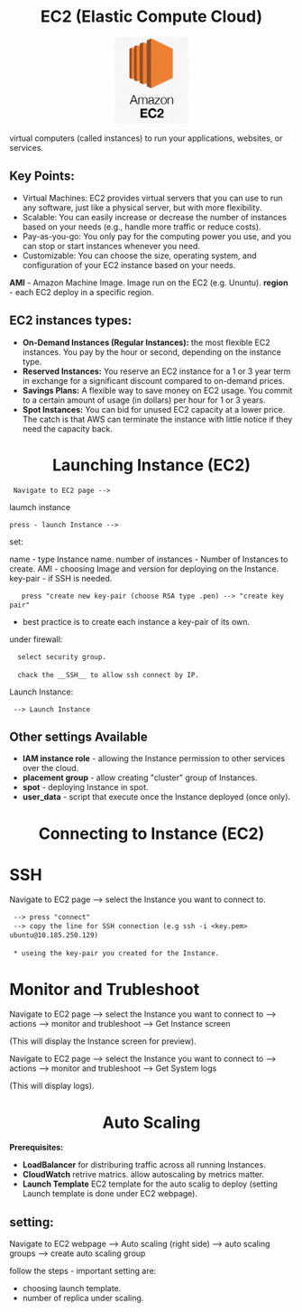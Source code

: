 <div align="center">

# **EC2 (Elastic Compute Cloud)**


![EC2 (Elastic Compute Cloud)](../pic/EC2.gif)

</div>

virtual computers (called instances) to run your applications, websites, or services.

## Key Points:

  * Virtual Machines: EC2 provides virtual servers that you can use to run any software, just like a physical server, but with more flexibility.
  * Scalable: You can easily increase or decrease the number of instances based on your needs (e.g., handle more traffic or reduce costs).
  * Pay-as-you-go: You only pay for the computing power you use, and you can stop or start instances whenever you need.
  * Customizable: You can choose the size, operating system, and configuration of your EC2 instance based on your needs.

__AMI__ - Amazon Machine Image. Image run on the EC2 (e.g. Ununtu).
__region__ - each EC2 deploy in a specific region.

## EC2 instances types:

  * __On-Demand Instances (Regular Instances):__ the most flexible EC2 instances. You pay by the hour or second, depending on the instance type.
  * __Reserved Instances:__ You reserve an EC2 instance for a 1 or 3 year term in exchange for a significant discount compared to on-demand prices.
  * __Savings Plans:__ A flexible way to save money on EC2 usage. You commit to a certain amount of usage (in dollars) per hour for 1 or 3 years.
  * __Spot Instances:__  You can bid for unused EC2 capacity at a lower price. The catch is that AWS can terminate the instance with little notice if they need the capacity back.

<div align="center">

# **Launching Instance (EC2)**

</div>

     Navigate to EC2 page -->

laumch instance

    press - launch Instance -->

set:

   name - type Instance name.
   number of instances - Number of Instances to create.
   AMI - choosing Image and version for deploying on the Instance.
   key-pair - if SSH is needed.

       press "create new key-pair (choose RSA type .pen) --> "create key pair"

   * best practice is to create each instance a key-pair of its own.

   under firewall:

      select security group.

      chack the __SSH__ to allow ssh connect by IP.

Launch Instance:

     --> Launch Instance


## Other settings Available

   * __IAM instance role__ - allowing the Instance permission to other services over the cloud.
   * __placement group__ - allow creating "cluster" group of Instances.
   * __spot__ - deploying Instance in spot.
   * __user_data__ - script that execute once the Instance deployed (once only).
   

<div align="center">

# **Connecting to Instance (EC2)**

</div>

# SSH

Navigate to EC2 page --> select the Instance you want to connect to.

     --> press "connect"
     --> copy the line for SSH connection (e.g ssh -i <key.pem> ubuntu@10.185.250.129)

     * useing the key-pair you created for the Instance.

# Monitor and Trubleshoot

Navigate to EC2 page --> select the Instance you want to connect to --> actions --> monitor and trubleshoot --> Get Instance screen

(This will display the Instance screen for preview).


Navigate to EC2 page --> select the Instance you want to connect to --> actions --> monitor and trubleshoot --> Get System logs

(This will display logs).

<div align="center">

# **Auto Scaling**

</div>

__Prerequisites:__

  - __LoadBalancer__ for distriburing traffic across all running Instances.
  - __CloudWatch__ retrive matrics. allow autoscaling by metrics matter.
  - __Launch Template__ EC2 template for the auto scalig to deploy (setting Launch template is done under EC2 webpage).

## setting:

Navigate to EC2 webpage --> Auto scaling (right side) --> auto scaling groups --> create auto scaling group

follow the steps - important setting are:

  - choosing launch template.
  - number of replica under scaling.
